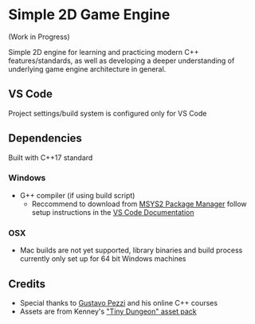 # Simple 2D Game Engine
(Work in Progress)

Simple 2D engine for learning and practicing modern C++ features/standards, as well as developing a deeper understanding of underlying game engine architecture in general. 

## VS Code
Project settings/build system is configured only for VS Code

## Dependencies
Built with C++17 standard

### Windows
- G++ compiler (if using build script)
    - Reccommend to download from [MSYS2 Package Manager](https://www.msys2.org/) follow setup instructions in the [VS Code Documentation](https://code.visualstudio.com/docs/languages/cpp) 

### OSX
- Mac builds are not yet supported, library binaries and build process currently only set up for 64 bit Windows machines

## Credits
- Special thanks to [Gustavo Pezzi](https://twitter.com/pikuma) and his online C++ courses
- Assets are from Kenney's ["Tiny Dungeon" asset pack](https://www.kenney.nl/assets/tiny-dungeon)